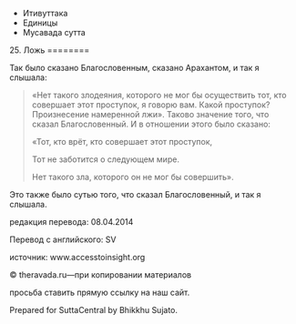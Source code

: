 









* Итивуттака
* Единицы
* Мусавада сутта


25\. Ложь
\=\=\=\=\=\=\=\=



Так было сказано Благословенным, сказано Арахантом, и так я слышала:



> «Нет такого злодеяния, которого не мог бы осуществить тот, кто совершает этот проступок, я говорю вам\. Какой проступок? Произнесение намеренной лжи»\. Таково значение того, что сказал Благословенный\. И в отношении этого было сказано:  
> 
> «Тот, кто врёт, кто совершает этот проступок,  
> 
> Тот не заботится о следующем мире\.  
> 
> Нет такого зла, которого он не мог бы совершить»\.


Это также было сутью того, что сказал Благословенный, и так я слышала\.



редакция перевода: 08\.04\.2014


Перевод с английского: SV


источник: www\.accesstoinsight\.org


© theravada\.ru—при копировании материалов


просьба ставить прямую ссылку на наш сайт\.


Prepared for SuttaCentral by Bhikkhu Sujato\.






